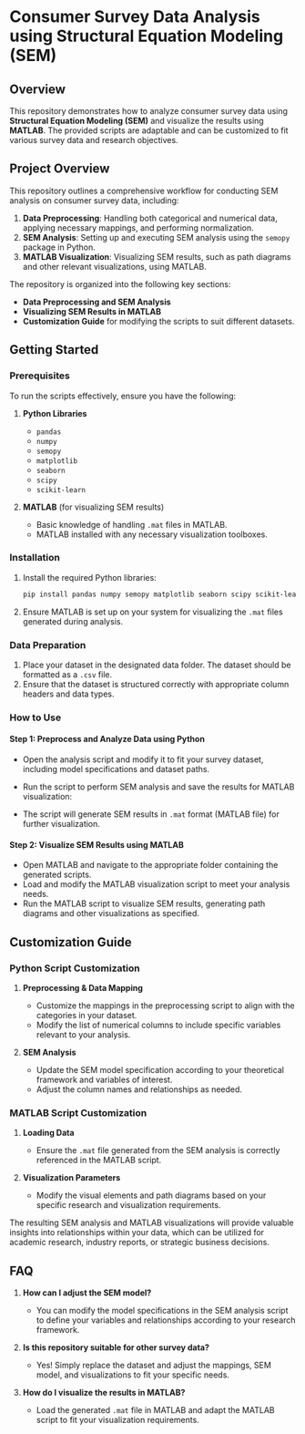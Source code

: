 # Consumer Survey Data Analysis using Structural Equation Modeling (SEM)

## Overview

This repository demonstrates how to analyze consumer survey data using **Structural Equation Modeling (SEM)** and visualize the results using **MATLAB**. The provided scripts are adaptable and can be customized to fit various survey data and research objectives.

## Project Overview

This repository outlines a comprehensive workflow for conducting SEM analysis on consumer survey data, including:

1. **Data Preprocessing**: Handling both categorical and numerical data, applying necessary mappings, and performing normalization.
2. **SEM Analysis**: Setting up and executing SEM analysis using the `semopy` package in Python.
3. **MATLAB Visualization**: Visualizing SEM results, such as path diagrams and other relevant visualizations, using MATLAB.

The repository is organized into the following key sections:

- **Data Preprocessing and SEM Analysis**
- **Visualizing SEM Results in MATLAB**
- **Customization Guide** for modifying the scripts to suit different datasets.

## Getting Started

### Prerequisites

To run the scripts effectively, ensure you have the following:

1. **Python Libraries**
   - `pandas`
   - `numpy`
   - `semopy`
   - `matplotlib`
   - `seaborn`
   - `scipy`
   - `scikit-learn`

2. **MATLAB** (for visualizing SEM results)
   - Basic knowledge of handling `.mat` files in MATLAB.
   - MATLAB installed with any necessary visualization toolboxes.

### Installation

1. Install the required Python libraries:

    ```bash
    pip install pandas numpy semopy matplotlib seaborn scipy scikit-learn
    ```

2. Ensure MATLAB is set up on your system for visualizing the `.mat` files generated during analysis.

### Data Preparation

1. Place your dataset in the designated data folder. The dataset should be formatted as a `.csv` file.
2. Ensure that the dataset is structured correctly with appropriate column headers and data types.

### How to Use

#### Step 1: Preprocess and Analyze Data using Python

- Open the analysis script and modify it to fit your survey dataset, including model specifications and dataset paths.
- Run the script to perform SEM analysis and save the results for MATLAB visualization:

- The script will generate SEM results in `.mat` format (MATLAB file) for further visualization.

#### Step 2: Visualize SEM Results using MATLAB

- Open MATLAB and navigate to the appropriate folder containing the generated scripts.
- Load and modify the MATLAB visualization script to meet your analysis needs.
- Run the MATLAB script to visualize SEM results, generating path diagrams and other visualizations as specified.

## Customization Guide

### Python Script Customization

1. **Preprocessing & Data Mapping**
   - Customize the mappings in the preprocessing script to align with the categories in your dataset.
   - Modify the list of numerical columns to include specific variables relevant to your analysis.

2. **SEM Analysis**
   - Update the SEM model specification according to your theoretical framework and variables of interest.
   - Adjust the column names and relationships as needed.

### MATLAB Script Customization

1. **Loading Data**
   - Ensure the `.mat` file generated from the SEM analysis is correctly referenced in the MATLAB script.

2. **Visualization Parameters**
   - Modify the visual elements and path diagrams based on your specific research and visualization requirements.

The resulting SEM analysis and MATLAB visualizations will provide valuable insights into relationships within your data, which can be utilized for academic research, industry reports, or strategic business decisions.

## FAQ

1. **How can I adjust the SEM model?**
   - You can modify the model specifications in the SEM analysis script to define your variables and relationships according to your research framework.

2. **Is this repository suitable for other survey data?**
   - Yes! Simply replace the dataset and adjust the mappings, SEM model, and visualizations to fit your specific needs.

3. **How do I visualize the results in MATLAB?**
   - Load the generated `.mat` file in MATLAB and adapt the MATLAB script to fit your visualization requirements. 
